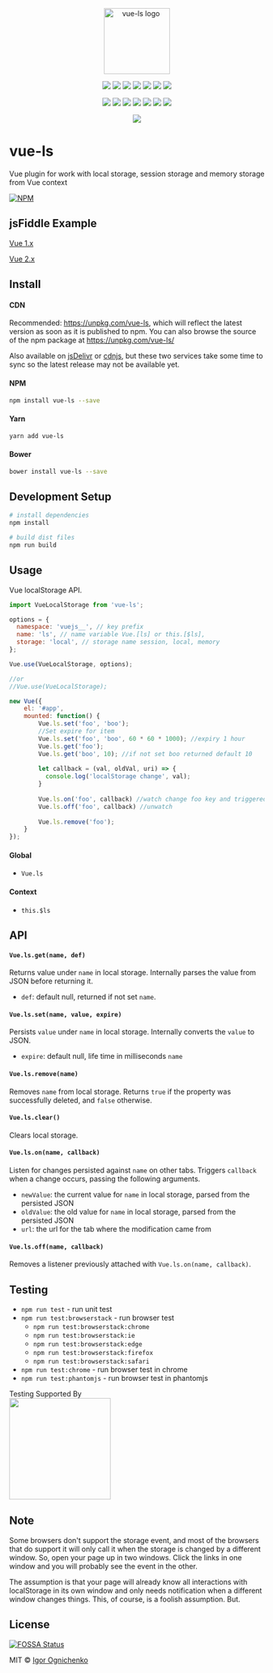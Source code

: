 <p align="center">

  <img width="130" alt="vue-ls logo" src="https://cdn.rawgit.com/RobinCK/0ef39abfff9a44061cee5b2c072e892e/raw/e2b95a57825ac9b8e845609ff9fc5fdaae37b55a/logo.svg">
  
</p>

<p align="center">
  <a href="https://github.com/Flet/semistandard"><img src="https://img.shields.io/badge/code%20style-semistandard-brightgreen.svg?style=flat-square"></a>
  <a href="https://github.com/RobinCK/vue-ls"><img src="https://img.shields.io/badge/vuejs-1.x-brightgreen.svg?style=flat-square"></a>
  <a href="https://github.com/RobinCK/vue-ls"><img src="https://img.shields.io/badge/vuejs-2.x-brightgreen.svg?style=flat-square"></a>
  <a href="https://travis-ci.org/RobinCK/vue-ls"><img src="https://img.shields.io/travis/RobinCK/vue-ls.svg?style=flat-square"></a>
  <a href="https://coveralls.io/github/RobinCK/vue-ls?branch=master"><img src="https://img.shields.io/coveralls/RobinCK/vue-ls.svg?style=flat-square"></a>
  <a href="https://codeclimate.com/github/RobinCK/vue-ls"><img src="https://img.shields.io/codeclimate/github/RobinCK/vue-ls.svg?style=flat-square"></a>
  <a href="http://inch-ci.org/github/RobinCK/vue-ls"><img src="https://inch-ci.org/github/RobinCK/vue-ls.svg?branch=master&style=flat-squar"></a>
  
</p>

<p align="center">
  <a href="https://www.npmjs.com/package/vue-ls"><img src="https://img.shields.io/npm/dm/vue-ls.svg?style=flat-square"></a>
  <a href="https://david-dm.org/robinck/vue-ls"><img src="https://img.shields.io/david/RobinCk/vue-ls.svg?style=flat-square"></a>
  <a href="https://david-dm.org/robinck/vue-ls?type=dev"><img src="https://img.shields.io/david/dev/RobinCk/vue-ls.svg?style=flat-square"></a>
  <a href="https://github.com/RobinCK/vue-ls"><img src="https://img.shields.io/bower/v/vue-ls.svg?style=flat-square"></a>
  <a href="https://www.npmjs.com/package/vue-ls"><img src="https://img.shields.io/npm/v/vue-ls.svg?style=flat-square"></a>
  <a href="https://cdnjs.com/libraries/vue-ls"><img src="https://img.shields.io/cdnjs/v/vue-ls.svg"></a>
  <a href="https://github.com/RobinCK/vue-ls/blob/master/LICENSE"><img src="https://img.shields.io/npm/l/vue-ls.svg?style=flat-square"></a>
  

</p>

<p align="center">
<a href="https://saucelabs.com/beta/builds/1defc2f5e76e4478817fc085438416d3"><img src="https://cdn.rawgit.com/RobinCK/65849005c282a0e59d93b7e8ce05b980/raw/72ec5d77d535103016832f4aa592e93e4b83f9ee/browsers_support.svg"></a>

</p>

# vue-ls

Vue plugin for work with local storage, session storage and memory storage from Vue context

[![NPM](https://nodei.co/npm/vue-ls.png?downloads=true&downloadRank=true&stars=true)](https://nodei.co/npm/vue-ls/)

## jsFiddle Example

[Vue 1.x](https://jsfiddle.net/Robin_ck/Lvb2ah5p/)

[Vue 2.x](https://jsfiddle.net/Robin_ck/6x1akv1L/) 

## Install
#### CDN

Recommended: https://unpkg.com/vue-ls, which will reflect the latest version as soon as it is published to npm. You can also browse the source of the npm package at https://unpkg.com/vue-ls/

Also available on <a href="https://cdn.jsdelivr.net/npm/vue-ls@latest">jsDelivr</a> or <a href="https://cdnjs.com/libraries/vue-ls">cdnjs<a/>, but these two services take some time to sync so the latest release may not be available yet.

#### NPM

``` bash
npm install vue-ls --save
```

#### Yarn

``` bash
yarn add vue-ls
```

#### Bower

``` bash
bower install vue-ls --save
```

## Development Setup

``` bash
# install dependencies
npm install

# build dist files
npm run build
```

## Usage

Vue localStorage API.

``` js
import VueLocalStorage from 'vue-ls';

options = {
  namespace: 'vuejs__', // key prefix
  name: 'ls', // name variable Vue.[ls] or this.[$ls],
  storage: 'local', // storage name session, local, memory
};

Vue.use(VueLocalStorage, options);

//or
//Vue.use(VueLocalStorage);

new Vue({
    el: '#app',
    mounted: function() {
        Vue.ls.set('foo', 'boo');
        //Set expire for item
        Vue.ls.set('foo', 'boo', 60 * 60 * 1000); //expiry 1 hour
        Vue.ls.get('foo');
        Vue.ls.get('boo', 10); //if not set boo returned default 10
        
        let callback = (val, oldVal, uri) => {
          console.log('localStorage change', val);
        } 
        
        Vue.ls.on('foo', callback) //watch change foo key and triggered callback
        Vue.ls.off('foo', callback) //unwatch
        
        Vue.ls.remove('foo');
    }
});
```

#### Global

- `Vue.ls`
 
#### Context
- `this.$ls`

## API

#### `Vue.ls.get(name, def)`

Returns value under `name` in local storage. Internally parses the value from JSON before returning it.

- `def`: default null, returned if not set `name`.

#### `Vue.ls.set(name, value, expire)`

Persists `value` under `name` in local storage. Internally converts the `value` to JSON.

- `expire`: default null, life time in milliseconds `name`

#### `Vue.ls.remove(name)`

Removes `name` from local storage. Returns `true` if the property was successfully deleted, and `false` otherwise.

#### `Vue.ls.clear()`

Clears local storage.

#### `Vue.ls.on(name, callback)`

Listen for changes persisted against `name` on other tabs. Triggers `callback` when a change occurs, passing the following arguments.

- `newValue`: the current value for `name` in local storage, parsed from the persisted JSON
- `oldValue`: the old value for `name` in local storage, parsed from the persisted JSON
- `url`: the url for the tab where the modification came from

#### `Vue.ls.off(name, callback)`

Removes a listener previously attached with `Vue.ls.on(name, callback)`.

## Testing

- `npm run test` - run unit test
- `npm run test:browserstack` - run browser test
  - `npm run test:browserstack:chrome`
  - `npm run test:browserstack:ie`
  - `npm run test:browserstack:edge`
  - `npm run test:browserstack:firefox`
  - `npm run test:browserstack:safari`
- `npm run test:chrome` - run browser test in chrome
- `npm run test:phantomjs` - run browser test in phantomjs

Testing Supported By<br>
<img width="200" src="https://cdn.rawgit.com/RobinCK/b1435c9cae05437ad9e4c2023aec08e4/raw/4b89e95cd89827935e6e3949d28a4f6ea3e48ee4/browser-stack.svg">

## Note
Some browsers don't support the storage event, and most of the browsers that do support it will only call it when the storage is changed by a different window. So, open your page up in two windows. Click the links in one window and you will probably see the event in the other.

The assumption is that your page will already know all interactions with localStorage in its own window and only needs notification when a different window changes things. This, of course, is a foolish assumption. But.

## License
[![FOSSA Status](https://app.fossa.io/api/projects/git%2Bhttps%3A%2F%2Fgithub.com%2FRobinCK%2Fvue-ls.svg?type=large)](https://app.fossa.io/projects/git%2Bhttps%3A%2F%2Fgithub.com%2FRobinCK%2Fvue-ls?ref=badge_large)

MIT © [Igor Ognichenko](https://github.com/RobinCK)
